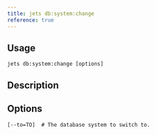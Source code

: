 ```yaml
---
title: jets db:system:change
reference: true
---
```


## Usage

    jets db:system:change [options]

## Description



## Options

```
[--to=TO]  # The database system to switch to.
```


